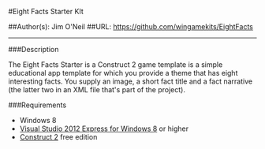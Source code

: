 #Eight Facts Starter KIt

##Author(s): Jim O'Neil
##URL: https://github.com/wingamekits/EightFacts

----------
###Description

The Eight Facts Starter is a Construct 2 game template is a simple educational app template for which you provide a theme that has eight interesting facts. You supply an image, a short fact title and a fact narrative (the latter two in an XML file that's part of the project).

###Requirements

 - Windows 8
 - [Visual Studio 2012 Express for Windows 8][1] or higher
 - [Construct 2][1] free edition
 


[1]:http://www.microsoft.com/visualstudio/eng/products/visual-studio-express-for-windows-8 "Visual Studio 2012 Express for Windows 8"
[2]:http://scirra.com/construct2
